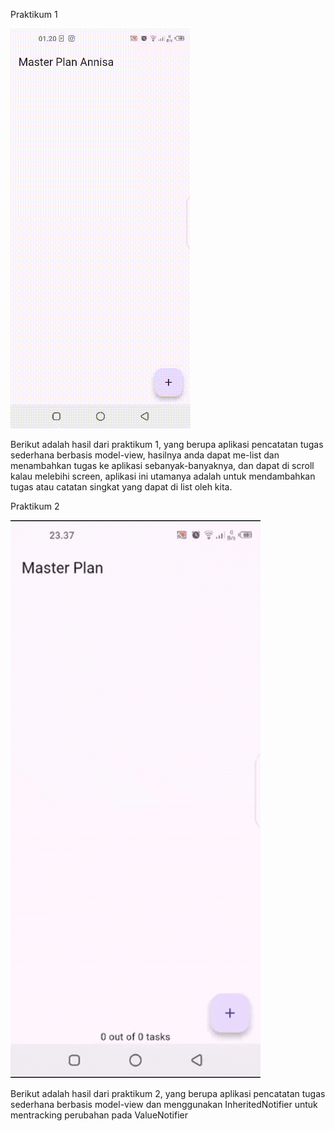 Praktikum 1

![take1](./state_management_annisa/assets/images/master_plan1.gif)

Berikut adalah hasil dari praktikum 1, yang berupa aplikasi pencatatan tugas sederhana berbasis model-view, hasilnya anda dapat me-list dan menambahkan tugas ke aplikasi sebanyak-banyaknya, dan dapat di scroll kalau melebihi screen, aplikasi ini utamanya adalah untuk mendambahkan tugas atau catatan singkat yang dapat di list oleh kita.

Praktikum 2

![take2](./state_management_annisa/assets/images/master_plan2.gif)

Berikut adalah hasil dari praktikum 2, yang berupa aplikasi pencatatan tugas sederhana berbasis model-view dan menggunakan InheritedNotifier untuk mentracking perubahan pada ValueNotifier<Plan>